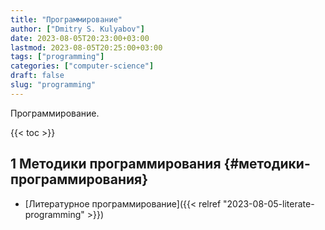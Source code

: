 ```yaml
---
title: "Программирование"
author: ["Dmitry S. Kulyabov"]
date: 2023-08-05T20:23:00+03:00
lastmod: 2023-08-05T20:25:00+03:00
tags: ["programming"]
categories: ["computer-science"]
draft: false
slug: "programming"
---
```


Программирование.

<!--more-->

{{< toc >}}


## <span class="section-num">1</span> Методики программирования {#методики-программирования}

-   [Литературное программирование]({{< relref "2023-08-05-literate-programming" >}})
